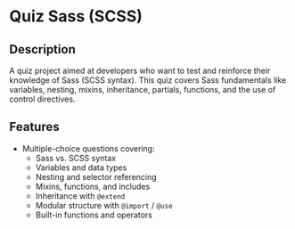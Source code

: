 # Quiz Sass (SCSS)

## Description
A quiz project aimed at developers who want to test and reinforce their knowledge of Sass (SCSS syntax). This quiz covers Sass fundamentals like variables, nesting, mixins, inheritance, partials, functions, and the use of control directives.

## Features
- Multiple-choice questions covering:
  - Sass vs. SCSS syntax
  - Variables and data types
  - Nesting and selector referencing
  - Mixins, functions, and includes
  - Inheritance with `@extend`
  - Modular structure with `@import` / `@use`
  - Built-in functions and operators
